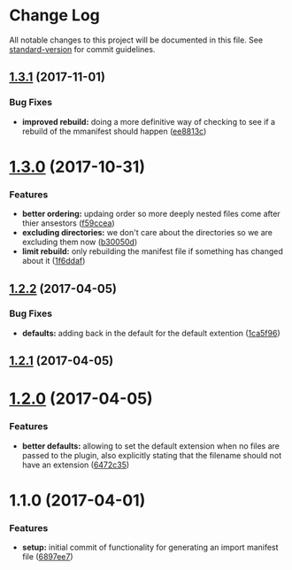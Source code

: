 # Change Log

All notable changes to this project will be documented in this file. See [standard-version](https://github.com/conventional-changelog/standard-version) for commit guidelines.

<a name="1.3.1"></a>
## [1.3.1](https://github.com/webark/broccoli-style-manifest/compare/v1.3.0...v1.3.1) (2017-11-01)


### Bug Fixes

* **improved rebuild:** doing a more definitive way of checking to see if a rebuild of the mmanifest should happen ([ee8813c](https://github.com/webark/broccoli-style-manifest/commit/ee8813c))



<a name="1.3.0"></a>
# [1.3.0](https://github.com/webark/broccoli-style-manifest/compare/v1.2.2...v1.3.0) (2017-10-31)


### Features

* **better ordering:** updaing order so more deeply nested files come after thier ansestors ([f59ccea](https://github.com/webark/broccoli-style-manifest/commit/f59ccea))
* **excluding directories:** we don't care about the directories so we are excluding them now ([b30050d](https://github.com/webark/broccoli-style-manifest/commit/b30050d))
* **limit rebuild:** only rebuilding the manifest file if something has changed about it ([1f6ddaf](https://github.com/webark/broccoli-style-manifest/commit/1f6ddaf))



<a name="1.2.2"></a>
## [1.2.2](https://github.com/webark/broccoli-style-manifest/compare/v1.2.1...v1.2.2) (2017-04-05)


### Bug Fixes

* **defaults:** adding back in the default for the default extention ([1ca5f96](https://github.com/webark/broccoli-style-manifest/commit/1ca5f96))



<a name="1.2.1"></a>
## [1.2.1](https://github.com/webark/broccoli-style-manifest/compare/v1.2.0...v1.2.1) (2017-04-05)



<a name="1.2.0"></a>
# [1.2.0](https://github.com/webark/broccoli-style-manifest/compare/v1.1.0...v1.2.0) (2017-04-05)


### Features

* **better defaults:** allowing to set the default extension when no files are passed to the plugin, also explicitly stating that the filename should not have an extension ([6472c35](https://github.com/webark/broccoli-style-manifest/commit/6472c35))



<a name="1.1.0"></a>
# 1.1.0 (2017-04-01)


### Features

* **setup:** initial commit of functionality for generating an import manifest file ([6897ee7](https://github.com/webark/broccoli-style-manifest/commit/6897ee7))
